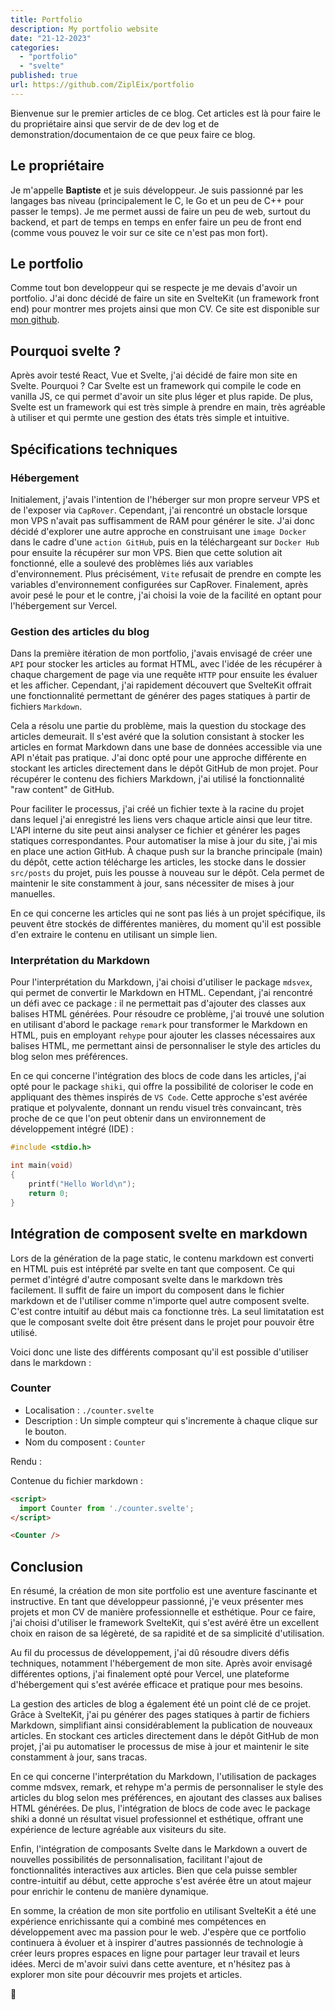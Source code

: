 ```yaml
---
title: Portfolio
description: My portfolio website
date: "21-12-2023"
categories:
  - "portfolio"
  - "svelte"
published: true
url: https://github.com/ZiplEix/portfolio
---
```


<script>
  import Counter from './counter.svelte';
</script>

Bienvenue sur le premier articles de ce blog. Cet articles est là pour faire le du propriétaire ainsi que servir de de dev log et de demonstration/documentaion de ce que peux faire ce blog.

## Le propriétaire

Je m'appelle **Baptiste** et je suis développeur. Je suis passionné par les langages bas niveau (principalement le C, le Go et un peu de C++ pour passer le temps). Je me permet aussi de faire un peu de web, surtout du backend, et part de temps en temps en enfer faire un peu de front end (comme vous pouvez le voir sur ce site ce n'est pas mon fort).

## Le portfolio

Comme tout bon developpeur qui se respecte je me devais d'avoir un portfolio. J'ai donc décidé de faire un site en SvelteKit (un framework front end) pour montrer mes projets ainsi que mon CV. Ce site est disponible sur [mon github](https://github.com/ZiplEix/portfolio).

## Pourquoi svelte ?

Après avoir testé React, Vue et Svelte, j'ai décidé de faire mon site en Svelte. Pourquoi ? Car Svelte est un framework qui compile le code en vanilla JS, ce qui permet d'avoir un site plus léger et plus rapide. De plus, Svelte est un framework qui est très simple à prendre en main,  très agréable à utiliser et qui permte une gestion des états très simple et intuitive.

## Spécifications techniques

### Hébergement

Initialement, j'avais l'intention de l'héberger sur mon propre serveur VPS et de l'exposer via `CapRover`. Cependant, j'ai rencontré un obstacle lorsque mon VPS n'avait pas suffisamment de RAM pour générer le site. J'ai donc décidé d'explorer une autre approche en construisant une `image Docker` dans le cadre d'une `action GitHub`, puis en la téléchargeant sur `Docker Hub` pour ensuite la récupérer sur mon VPS. Bien que cette solution ait fonctionné, elle a soulevé des problèmes liés aux variables d'environnement. Plus précisément, `Vite` refusait de prendre en compte les variables d'environnement configurées sur CapRover. Finalement, après avoir pesé le pour et le contre, j'ai choisi la voie de la facilité en optant pour l'hébergement sur Vercel.

### Gestion des articles du blog

Dans la première itération de mon portfolio, j'avais envisagé de créer une `API` pour stocker les articles au format HTML, avec l'idée de les récupérer à chaque chargement de page via une requête `HTTP` pour ensuite les évaluer et les afficher. Cependant, j'ai rapidement découvert que SvelteKit offrait une fonctionnalité permettant de générer des pages statiques à partir de fichiers `Markdown`.

Cela a résolu une partie du problème, mais la question du stockage des articles demeurait. Il s'est avéré que la solution consistant à stocker les articles en format Markdown dans une base de données accessible via une API n'était pas pratique. J'ai donc opté pour une approche différente en stockant les articles directement dans le dépôt GitHub de mon projet. Pour récupérer le contenu des fichiers Markdown, j'ai utilisé la fonctionnalité "raw content" de GitHub.

Pour faciliter le processus, j'ai créé un fichier texte à la racine du projet dans lequel j'ai enregistré les liens vers chaque article ainsi que leur titre. L'API interne du site peut ainsi analyser ce fichier et générer les pages statiques correspondantes. Pour automatiser la mise à jour du site, j'ai mis en place une action GitHub. À chaque push sur la branche principale (main) du dépôt, cette action télécharge les articles, les stocke dans le dossier `src/posts` du projet, puis les pousse à nouveau sur le dépôt. Cela permet de maintenir le site constamment à jour, sans nécessiter de mises à jour manuelles.

En ce qui concerne les articles qui ne sont pas liés à un projet spécifique, ils peuvent être stockés de différentes manières, du moment qu'il est possible d'en extraire le contenu en utilisant un simple lien.

### Interprétation du Markdown

Pour l'interprétation du Markdown, j'ai choisi d'utiliser le package `mdsvex`, qui permet de convertir le Markdown en HTML. Cependant, j'ai rencontré un défi avec ce package : il ne permettait pas d'ajouter des classes aux balises HTML générées. Pour résoudre ce problème, j'ai trouvé une solution en utilisant d'abord le package `remark` pour transformer le Markdown en HTML, puis en employant `rehype` pour ajouter les classes nécessaires aux balises HTML, me permettant ainsi de personnaliser le style des articles du blog selon mes préférences.

En ce qui concerne l'intégration des blocs de code dans les articles, j'ai opté pour le package `shiki`, qui offre la possibilité de coloriser le code en appliquant des thèmes inspirés de `VS Code`. Cette approche s'est avérée pratique et polyvalente, donnant un rendu visuel très convaincant, très proche de ce que l'on peut obtenir dans un environnement de développement intégré (IDE) :

```c
#include <stdio.h>

int main(void)
{
    printf("Hello World\n");
    return 0;
}
```

## Intégration de composent svelte en markdown

Lors de la génération de la page static, le contenu markdown est converti en HTML puis est intéprété par svelte en tant que composent. Ce qui permet d'intégré d'autre composant svelte dans le markdown très facilement. Il suffit de faire un import du composent dans le fichier markdown et de l'utiliser comme n'importe quel autre composent svelte. C'est contre intuitif au début mais ca fonctionne très. La seul limitatation est que le composant svelte doit être présent dans le projet pour pouvoir être utilisé.

Voici donc une liste des différents composant qu'il est possible d'utiliser dans le markdown :

### Counter

- Localisation : `./counter.svelte`
- Description : Un simple compteur qui s'incremente à chaque clique sur le bouton.
- Nom du composent : `Counter`

Rendu :

<Counter />

Contenue du fichier markdown :

```md
<script>
  import Counter from './counter.svelte';
</script>

<Counter />
```

## Conclusion

En résumé, la création de mon site portfolio est une aventure fascinante et instructive. En tant que développeur passionné, j'e veux présenter mes projets et mon CV de manière professionnelle et esthétique. Pour ce faire, j'ai choisi d'utiliser le framework SvelteKit, qui s'est avéré être un excellent choix en raison de sa légèreté, de sa rapidité et de sa simplicité d'utilisation.

Au fil du processus de développement, j'ai dû résoudre divers défis techniques, notamment l'hébergement de mon site. Après avoir envisagé différentes options, j'ai finalement opté pour Vercel, une plateforme d'hébergement qui s'est avérée efficace et pratique pour mes besoins.

La gestion des articles de blog a également été un point clé de ce projet. Grâce à SvelteKit, j'ai pu générer des pages statiques à partir de fichiers Markdown, simplifiant ainsi considérablement la publication de nouveaux articles. En stockant ces articles directement dans le dépôt GitHub de mon projet, j'ai pu automatiser le processus de mise à jour et maintenir le site constamment à jour, sans tracas.

En ce qui concerne l'interprétation du Markdown, l'utilisation de packages comme mdsvex, remark, et rehype m'a permis de personnaliser le style des articles du blog selon mes préférences, en ajoutant des classes aux balises HTML générées. De plus, l'intégration de blocs de code avec le package shiki a donné un résultat visuel professionnel et esthétique, offrant une expérience de lecture agréable aux visiteurs du site.

Enfin, l'intégration de composants Svelte dans le Markdown a ouvert de nouvelles possibilités de personnalisation, facilitant l'ajout de fonctionnalités interactives aux articles. Bien que cela puisse sembler contre-intuitif au début, cette approche s'est avérée être un atout majeur pour enrichir le contenu de manière dynamique.

En somme, la création de mon site portfolio en utilisant SvelteKit a été une expérience enrichissante qui a combiné mes compétences en développement avec ma passion pour le web. J'espère que ce portfolio continuera à évoluer et à inspirer d'autres passionnés de technologie à créer leurs propres espaces en ligne pour partager leur travail et leurs idées. Merci de m'avoir suivi dans cette aventure, et n'hésitez pas à explorer mon site pour découvrir mes projets et articles.

👋
